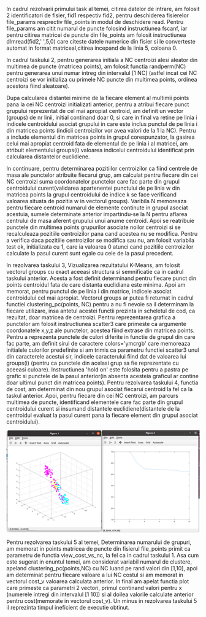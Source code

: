 In cadrul rezolvarii primului task al temei, citirea datelor de intrare, am folosit 2 identificatori de fisier, fid1 respectiv fid2, pentru deschiderea fisierelor file_params resprectiv file_points in modul de deschidere read. Pentru file_params am citit numarul de puncte folosind instructiunea fscanf, iar pentru citirea matricei de puncte din file_points am folosit instructiunea dlmread(fid2,' ',5,0) care citeste datele numerice din fisier si le converteste automat in format matriceal,citirea incepand de la linia 5, coloana 0.

In cadrul taskului 2, pentru generarea initiala a NC centroizi alesi aleator din multimea de puncte (matricea points), am folosit functia randperm(NC) pentru generarea unui numar intreg din intervalul [1 NC] (astfel incat cei NC centroizi se vor initializa cu primele NC puncte din multimea points, ordinea acestora fiind aleatoare).

Dupa calcularea distantei minime de la fiecare element al multimii points pana la cei NC centroizi initializati anterior, pentru a atribui fiecare punct grupului reprezentat de cel mai apropiat centroid, am definit un vector (groups) de nr linii, initial continand doar 0, si care in final va retine pe linia i indicele centroidului asociat grupului in care este inclus punctul de pe linia i din matricea points (indicii centroizilor vor avea valori de la 1 la NC). Pentru a include elementul din matricea points in grupul corespunzator, la gasirea celui mai apropiat centroid fata de elementul de pe linia i al matricei, am atribuit elementului groups(i) valoarea indicelui centroidului identificat prin calcularea distantelor euclidiene.

In continuare, pentru determinarea pozitiilor centroizilor ca fiind centrele de masa ale punctelor atribuite fiecarui grup, am calculat pentru fiecare din cei NC centroizi suma coordonatelor punctelor care fac parte din grupul centroidului curent(validarea apartenentei punctului de pe linia w din matricea points la grupul centroidului de indice k se face verificand valoarea situata de pozitia w in vectorul groups). Varibila N memoreaza pentru fiecare centroid numarul de elemente continute in grupul asociat acestuia, sumele determinate anterior impartindu-se la N pentru aflarea centrului de masa aferent grupului unui anume centroid. 
Apoi se reatribuie punctele din multimea points grupurilor asociate noilor centroizi si se recalculeaza pozitiile centroizilor pana cand acestea nu se modifica. Pentru a verifica daca pozitiile centroizilor se modifica sau nu, am folosit variabila test ok, initializata cu 1, care ia valoarea 0 atunci cand pozitiile centroizilor calculate la pasul curent sunt egale cu cele de la pasul precedent.

In rezolvarea taskului 3, Vizualizarea rezultatului K-Means, am folosit vectorul groups cu exact aceeasi structura si semnificatie ca in cadrul taskului anterior. Acesta a fost definit determinand pentru fiecare punct din points centroidul fata de care distanta euclidiana este minima. Apoi am memorat, pentru punctul de pe linia i din matrice, indicele asociat centroidului cel mai apropiat. Vectorul groups ar putea fi returnat in cadrul functiei clustering_pc(points, NC) pentru a nu fi nevoie sa il determinam la fiecare utilizare, insa antetul acestei functii prezinta in scheletul de cod, ca rezultat, doar matricea de centroizi. Pentru reprezentarea grafica a punctelor am folosit instructiunea scatter3 care primeste ca argumente coordonatele x,y,z ale punctelor, acestea fiind extrase din matricea points. Pentru a reprezenta punctele de culori diferite in functie de grupul din care fac parte, am definit sirul de caractere colors='ymcrgb' care memoreaza initialele culorilor predefinite si am trimis ca parametru functiei scatter3 unul din caracterele acestui sir, indicele caracterului fiind dat de valoarea lui groups(i) (pentru ca punctele din acelasi grup sa fie reprezentate cu aceeasi culoare). Instructiunea 'hold on' este folosita pentru a pastra pe grafic si punctele de la pasul anterior(in absenta acesteia graficul ar contine doar ultimul punct din matricea points).
Pentru rezolvarea taskului 4, functia de cost, am determinat din nou grupul asociat fiecarui centroid la fel ca la taskul anterior. Apoi, pentru fiecare din cei NC centroizi, am parcurs multimea de puncte, identificand elementele care fac parte din grupul centroidului curent si insumand distantele euclidiene(distantele de la centroidul evaluat la pasul curent pana la fiecare element din grupul asociat centroidului).

![alt-text](https://github.com/andreea-h/Tema1-Metode-Numerice--k-means-Clustering/blob/master/figure_1_2.png)

Pentru rezolvarea taskului 5 al temei, Determinarea numarului de grupuri, am memorat in points matricea de puncte din fisierul file_points primit ca parametru de functia view_cost_vs_nc, la fel ca in cadrul taskului 1.  Asa cum este sugerat in enuntul temei, am considerat variabil numarul de clustere, apeland clustering_pc(points,NC) cu NC luand pe rand valori din [1,10], apoi am determinat pentru fiecare valoare a lui NC costul si am memorat in vectorul cost_v valoarea calculata anterior. In final am apelat functia plot care primeste ca parametri 2 vectori, primul continand valori pentru x (numerele intregi din intervalul [1 10]) si al doilea valorile calculate anterior pentru cost(memorate in vectorul cost_v). Un minus in rezolvarea taskului 5 il reprezinta timpul ineficient de executie obtinut.












